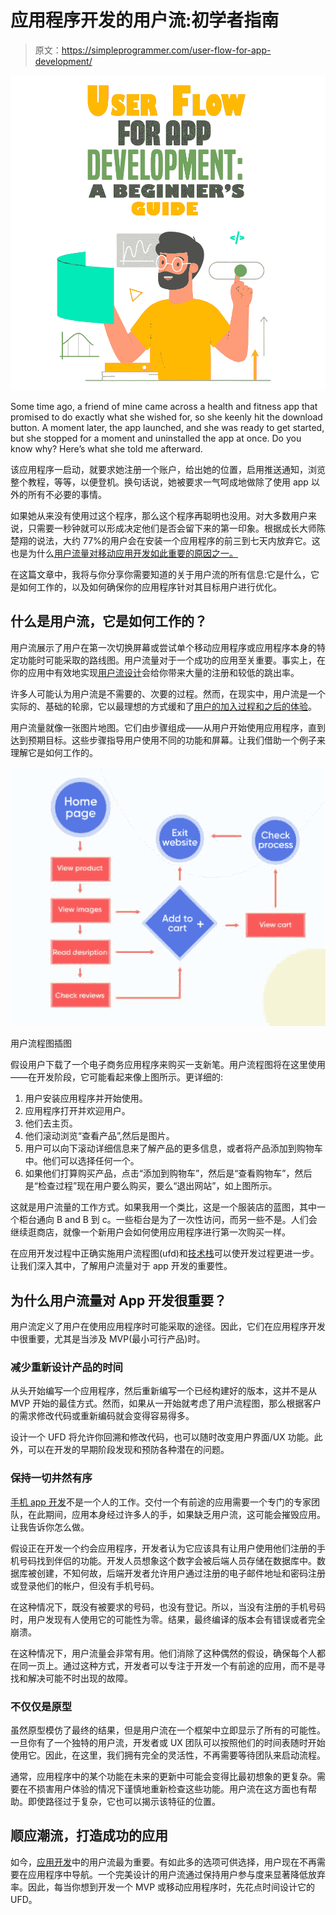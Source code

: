 # 应用程序开发的用户流:初学者指南

> 原文：<https://simpleprogrammer.com/user-flow-for-app-development/>

![user flow for app development](img/5d9110825c6ea76ae8dddd44283bc505.png)

Some time ago, a friend of mine came across a health and fitness app that promised to do exactly what she wished for, so she keenly hit the download button. A moment later, the app launched, and she was ready to get started, but she stopped for a moment and uninstalled the app at once. Do you know why? Here’s what she told me afterward.

该应用程序一启动，就要求她注册一个账户，给出她的位置，启用推送通知，浏览整个教程，等等，以便登机。换句话说，她被要求一气呵成地做除了使用 app 以外的所有不必要的事情。

如果她从来没有使用过这个程序，那么这个程序再聪明也没用。对大多数用户来说，只需要一秒钟就可以形成决定他们是否会留下来的第一印象。根据成长大师陈楚翔的说法，大约 77%的用户会在安装一个应用程序的前三到七天内放弃它。这也是为什么[用户流量对移动应用开发如此重要的原因之一。](https://simpleprogrammer.com/flowcharts-for-programmers)

在这篇文章中，我将与你分享你需要知道的关于用户流的所有信息:它是什么，它是如何工作的，以及如何确保你的应用程序针对其目标用户进行优化。

## 什么是用户流，它是如何工作的？

用户流展示了用户在第一次切换屏幕或尝试单个移动应用程序或应用程序本身的特定功能时可能采取的路线图。用户流量对于一个成功的应用至关重要。事实上，在你的应用中有效地实现[用户流设计](https://www.amazon.com/dp/B071DX6KD4/makithecompsi-20)会给你带来大量的注册和较低的跳出率。

许多人可能认为用户流是不需要的、次要的过程。然而，在现实中，用户流是一个实际的、基础的轮廓，它以最理想的方式缓和了[用户的加入过程和之后的体验](https://simpleprogrammer.com/user-onboarding-a-simple-guide)。

用户流量就像一张图片地图。它们由步骤组成——从用户开始使用应用程序，直到达到预期目标。这些步骤指导用户使用不同的功能和屏幕。让我们借助一个例子来理解它是如何工作的。

![](img/804a4b424e525012c63d97f1dd710c8a.png)

用户流程图插图

假设用户下载了一个电子商务应用程序来购买一支新笔。用户流程图将在这里使用——在开发阶段，它可能看起来像上图所示。更详细的:

1.  用户安装应用程序并开始使用。
2.  应用程序打开并欢迎用户。
3.  他们去主页。
4.  他们滚动浏览“查看产品”,然后是图片。
5.  用户可以向下滚动详细信息来了解产品的更多信息，或者将产品添加到购物车中。他们可以选择任何一个。
6.  如果他们打算购买产品，点击“添加到购物车”，然后是“查看购物车”，然后是“检查过程”现在用户要么购买，要么“退出网站”，如上图所示。

这就是用户流量的工作方式。如果我用一个类比，这是一个服装店的蓝图，其中一个柜台通向 B and B 到 c。一些柜台是为了一次性访问，而另一些不是。人们会继续逛商店，就像一个新用户会如何使用应用程序进行第一次购买一样。

在应用开发过程中正确实施用户流程图(ufd)和[技术栈](https://www.under30ceo.com/mobile-app-development/)可以使开发过程更进一步。让我们深入其中，了解用户流量对于 app 开发的重要性。

## 为什么用户流量对 App 开发很重要？

用户流定义了用户在使用应用程序时可能采取的途径。因此，它们在应用程序开发中很重要，尤其是当涉及 MVP(最小可行产品)时。

### 减少重新设计产品的时间

从头开始编写一个应用程序，然后重新编写一个已经构建好的版本，这并不是从 MVP 开始的最佳方式。然而，如果从一开始就考虑了用户流程图，那么根据客户的需求修改代码或重新编码就会变得容易得多。

设计一个 UFD 将允许你回溯和修改代码，也可以随时改变用户界面/UX 功能。此外，可以在开发的早期阶段发现和预防各种潜在的问题。

### 保持一切井然有序

[手机 app 开发](https://www.resourcifi.com/resources/ebooks/mobile-app/9-stages-mobile-app-development?utm_source=SimpleProgrammer&utm_medium=Offsite)不是一个人的工作。交付一个有前途的应用需要一个专门的专家团队，在此期间，应用本身经过许多人的手，如果缺乏用户流，这可能会摧毁应用。让我告诉你怎么做。

假设正在开发一个约会应用程序，开发者认为它应该具有让用户使用他们注册的手机号码找到伴侣的功能。开发人员想象这个数字会被后端人员存储在数据库中。数据库被创建，不知何故，后端开发者允许用户通过注册的电子邮件地址和密码注册或登录他们的帐户，但没有手机号码。

在这种情况下，既没有被要求的号码，也没有登记。所以，当没有注册的手机号码时，用户发现有人使用它的可能性为零。结果，最终编译的版本会有错误或者完全崩溃。

在这种情况下，用户流量会非常有用。他们消除了这种偶然的假设，确保每个人都在同一页上。通过这种方式，开发者可以专注于开发一个有前途的应用，而不是寻找和解决可能不时出现的故障。

### 不仅仅是原型

虽然原型模仿了最终的结果，但是用户流在一个框架中立即显示了所有的可能性。一旦你有了一个独特的用户流，开发者或 UX 团队可以按照他们的时间表随时开始使用它。因此，在这里，我们拥有完全的灵活性，不再需要等待团队来启动流程。

通常，应用程序中的某个功能在未来的更新中可能会变得比最初想象的更复杂。需要在不损害用户体验的情况下谨慎地重新检查这些功能。用户流在这方面也有帮助。即使路径过于复杂，它也可以揭示该特征的位置。

## 顺应潮流，打造成功的应用

如今，[应用开发](https://www.resourcifi.com/blog/app-development?utm_source=SimpleProgrammer&utm_medium=Offsite)中的用户流最为重要。有如此多的选项可供选择，用户现在不再需要在应用程序中导航。一个完美设计的用户流通过保持用户参与度来显著降低放弃率。因此，每当你想到开发一个 MVP 或移动应用程序时，先花点时间设计它的 UFD。